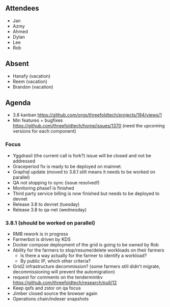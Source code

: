 ## Attendees

- Jan
- Azmy
- Ahmed
- Dylan
- Lee
- Rob

## Absent

- Hanafy (vacation)
- Reem (vacation)
- Brandon (vacation)

## Agenda

- 3.8 kanban <https://github.com/orgs/threefoldtech/projects/194/views/1>
- Min features + bugfixes <https://github.com/threefoldtech/home/issues/1370> (need the upcoming versions for each component)

### Focus

- Yggdrasil (the current call is fork?) issue will be closed and not be addressed
- Graceperiod fix is ready to be deployed on mainnet.
- Graphql update (moved to 3.8.1 still means it needs to be worked on parallel)
- QA not stopping to sync (issue resolved!)
- Monitoring phase1 is finished
- Third party service billing is now finished but needs to be deployed to devnet
- Release 3.8 to devnet (tuesday)
- Release 3.8 to qa-net (wednesday)

### 3.8.1 (should be worked on parallel)

- RMB rework is in progress
- Farmerbot is driven by KDS
- Docker compose deployment of the grid is going to be owned by Rob
- Ability for the farmers to stop/resume/delete workloads on their farmers
  - Is there a way actually for the farmer to identify a workload?
  - By public IP, which other criteria?
- Grid2 infrastructure decommission? (some farmers still didn't migrate, decommissioning will prevent the automigration)
- request for comments on the tendermintkv <https://github.com/threefoldtech/research/pull/12>
- Keep qsfs and zstor on qa focus
- Jimber closed source the browser again
- Operations chain/indexer snapshots
